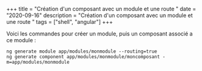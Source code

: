+++
title = "Création d'un composant avec un module et une route "
date = "2020-09-16"
description = "Création d'un composant avec un module et une route "
tags = ["shell", "angular"]
+++

Voici les commandes pour créer un module, puis un composant associé a ce module :
```shell
ng generate module app/modules/monmodule --routing=true
ng generate component app/modules/monmodule/moncomposant -m=app/modules/monmodule
```
